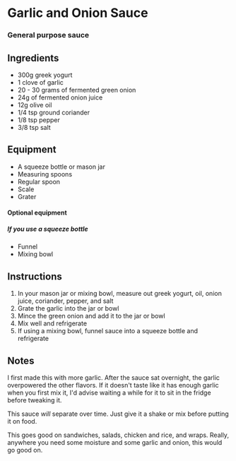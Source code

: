 # Garlic and Onion Sauce
### General purpose sauce

## Ingredients

* 300g greek yogurt
* 1 clove of garlic
* 20 - 30 grams of fermented green onion
* 24g of fermented onion juice
* 12g olive oil
* 1/4 tsp ground coriander
* 1/8 tsp pepper
* 3/8 tsp salt

## Equipment

* A squeeze bottle or mason jar
* Measuring spoons
* Regular spoon
* Scale
* Grater

#### Optional equipment
##### If you use a squeeze bottle

* Funnel
* Mixing bowl

## Instructions

1. In your mason jar or mixing bowl, measure out greek yogurt, oil, onion juice, coriander, pepper, and salt
2. Grate the garlic into the jar or bowl
3. Mince the green onion and add it to the jar or bowl
4. Mix well and refrigerate
5. If using a mixing bowl, funnel sauce into a squeeze bottle and refrigerate

## Notes

I first made this with more garlic. After the sauce sat overnight, the garlic overpowered the other flavors. If it doesn't taste like it has enough garlic when you first mix it, I'd advise waiting a while for it to sit in the fridge before tweaking it.

This sauce *will* separate over time. Just give it a shake or mix before putting it on food.

This goes good on sandwiches, salads, chicken and rice, and wraps. Really, anywhere you need some moisture and some garlic and onion, this would go good on.